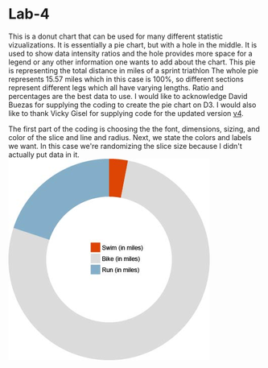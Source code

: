 # Lab-4
This is a donut chart that can be used for many different statistic vizualizations. It is essentially a pie chart, but with a hole in the middle. It is used to show data intensity ratios and the hole provides more space for a legend or any other information one wants to add about the chart. This pie is representing the total distance in miles of a sprint triathlon The whole pie represents 15.57 miles which in this case is 100%, so different sections represent different legs which all have varying lengths. Ratio and percentages are the best data to use. I would like to acknowledge David Buezas for supplying the coding to create the pie chart on D3. I would also like to thank Vicky Gisel for supplying code for the updated version [v4](https://bl.ocks.org/vickygisel/c3f4eb2b16b86dd0f641263383f05a13). 

The first part of the coding is choosing the the font, dimensions, sizing, and color of the slice and line and radius.
Next, we state the colors and labels we want. In this case we're randomizing the slice size because I didn't actually put data in it.
![Alt text](/img/image.jpg)
